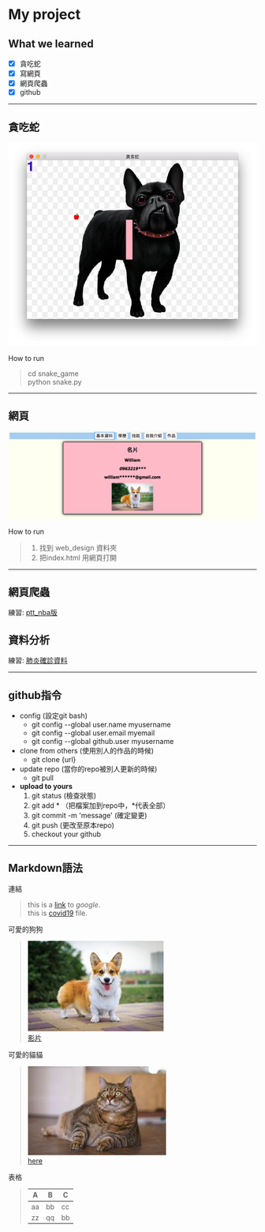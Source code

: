 # My project

## What we learned
- [x] 貪吃蛇
- [x] 寫網頁
- [x] 網頁爬蟲
- [x] github
---
## 貪吃蛇
![snake](pic/snake.png)

How to run  
> cd snake_game  
> python snake.py
---
## 網頁
![web](pic/webpage.png)

How to run  
> 1. 找到 web_design 資料夾  
> 2. 把index.html 用網頁打開  
---
## 網頁爬蟲
練習: [ptt_nba版](web_spider/nba.csv)  

## 資料分析
練習: [肺炎確診資料](pandas/covid19.csv)  

---

## github指令
- config (設定git bash)
    - git config --global user.name myusername   
    - git config --global user.email myemail  
    - git config --global github.user myusername  
- clone from others (使用別人的作品的時候)
    - git clone {url}
- update repo (當你的repo被別人更新的時候)
    - git pull
- **upload to yours**
    1. git status (檢查狀態)
    2. git add * （把檔案加到repo中，*代表全部）
    3. git commit -m 'message' (確定變更)
    4. git push (更改至原本repo)
    5. checkout your github

---
## Markdown語法
連結
>this is a [link](https://www.google.com/) to *google*.  
>this is [covid19](covid19.csv) file.

可愛的狗狗
>![dog](pic/corgi.jpeg)  
> [影片](https://youtu.be/yw-s6OSd51I)  

可愛的貓貓
> ![cat](pic/cat.jpeg)  
> [here](https://youtu.be/n2OEHlkCXio)  

表格
>|A|B|C|
>|---|---|---|
>|aa|bb|cc|
>|zz|qq|bb|

<!-- 這是一行註解-->